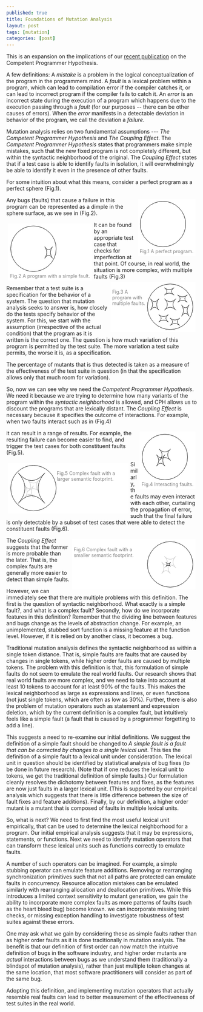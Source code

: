 ```yaml
---
published: true
title: Foundations of Mutation Analysis
layout: post
tags: [mutation]
categories: [post]
---
```

<style>
img.alignright {padding: 4px; margin: 0 0 2px 7px; display inline; }
img.alignleft {padding: 4px; margin: 0 7px 2px 0; display inline; }
img.aligncenter {display: block; margin-left: auto; margin-right: auto; }

.alignright {float: right;}
.alignleft {float: left;}
.wp-caption { margin: 5px; padding: 5px; border: solid 0px gray; background: #ffffff; font-size: 90%; color: gray}
</style>
This is an expansion on the implications of our [recent publication](http://rahul.gopinath.org/publications/#gopinath2014mutations) on the Competent Programmer Hypothesis.

A few definitions: A *mistake* is a problem in the logical conceptualization of the program in the programmers mind. A *fault* is a lexical problem within a program, which can lead to compilation error if the compiler catches it, or can lead to incorrect program if the compiler fails to catch it. An *error* is an incorrect state during the execution of a program which happens due to the execution passing through a *fault* (for our purposes -- there can be other causes of errors). When the *error* manifests in a detectable deviation in behavior of the program, we call the deviation a *failure*.

Mutation analysis relies on two fundamental assumptions --- *The Competent Programmer Hypothesis* and *The Coupling Effect*. The *Competent Programmer Hypothesis* states that programmers make simple mistakes, such that the new fixed program is not completely different, but within the syntactic neighborhood of the original. The *Coupling Effect* states that if a test case is able to identify faults in isolation, it will overwhelmingly be able to identify it even in the presence of other faults.

For some intuition about what this means, consider a perfect program as a perfect sphere (Fig.1). 

<div class="wp-caption aligncenter" style='float:right'>
<img src="/resources/posts/circle.png"/><br/>
Fig.1 A perfect program.
</div>

Any bugs (faults) that cause a failure in this program can be represented as a dimple in the sphere surface, as we see in (Fig.2).

<div class="wp-caption aligncenter" style='float:left'>
<img src="/resources/posts/1bug-circle.png"/><br/>
Fig.2 A program with a simple fault.
</div>
It can be found by an appropriate test case that checks for imperfection at that point. Of course, in real world, the situation is more complex, with multiple faults (Fig.3)

<div class="wp-caption aligncenter" style='float:right'>
<img style="float: right;" src="/resources/posts/multibug-circle.png"/><br/>
Fig.3 A program with multiple faults.
</div>

Remember that a test suite is a specification for the behavior of a system. The question that mutation analysis seeks to answer is, how closely do the tests specify behavior of the system. For this, we start with the assumption (irrespective of the actual condition) that the program as it is written is the correct one. The question is how much variation of this program is permitted by the test suite. The more variation a test suite permits, the worse it is, as a specification.

The percentage of mutants that is thus detected is taken as a measure of the effectiveness of the test suite in question (in that the specification allows only that much room for variation).

So, now we can see why we need the *Competent Programmer Hypothesis*. We need it because we are trying to determine how many variants of the program within the *syntactic neighborhood* is allowed, and CPH allows us to discount the programs that are lexically distant. The *Coupling Effect* is necessary because it specifies the outcome of interactions. For example, when two faults interact such as in (Fig.4)

<div class="wp-caption aligncenter" style='float:right'>
<img src="/resources/posts/circle-interacting.png"/><br/>
Fig.4 Interacting faults.
</div>

it can result in a range of results. For example, the resulting failure can become easier to find, and trigger the test cases for both constituent faults  (Fig.5).

<div class="wp-caption alignleft" style='float:left'>
<img  style="float: left;"  src="/resources/posts/circle-interacting-large.png"/><br/>
Fig.5 Complex fault with a larger semantic footprint.
</div>

Similarly, the faults may even interact with each other, curtailing the propagation of error, such that the final failure is only detectable by a subset of test cases that were able to detect the constituent faults (Fig.6).

<div class="wp-caption alignright" style="float: right;"  >
<img  style="float: right;"  src="/resources/posts/circle-interacting-small.png"/><br/>
Fig.6 Complex fault with a smaller semantic footprint.
</div>

The *Coupling Effect* suggests that the former is more probable than the later. That is, the complex faults are generally more easier to detect than simple faults.

However, we can immediately see that there are multiple problems with this definition. The first is the question of syntactic neighborhood. What exactly is a simple fault?, and what is a complex fault? Secondly, how do we incorporate features in this definition? Remember that the dividing line between features and bugs change as the levels of abstraction change. For example, an unimplemented, stubbed sort function is a missing feature at the function level. However, if it is relied on by another class, it becomes a bug.

Traditional mutation analysis defines the syntactic neighborhood as within a single token distance. That is, simple faults are faults that are caused by changes in single tokens, while higher order faults are caused by multiple tokens. The problem with this definition is that, this formulation of simple faults do not seem to emulate the real world faults. Our research shows that real world faults are more complex, and we need to take into account at least 10 tokens to account for at least 90% of the faults. This makes the lexical neighborhood as large as expressions and lines, or even functions (not just single tokens, which are often as low as 30%). Further, there is also the problem of mutation operators such as statement and expression deletion, which by the current definition is a complex fault, but intuitively feels like a simple fault (a fault that is caused by a programmer forgetting to add a line).

This suggests a need to re-examine our initial definitions. We suggest the definition of a simple fault should be changed to *A simple fault is a fault that can be corrected by changes to a single lexical unit*. This ties the definition of a simple fault to a lexical unit under consideration. The lexical unit in question should be identified by statistical analysis of bug fixes (to be done in future research). (Note that if one reduces the lexical unit to tokens, we get the traditional definition of simple faults.) Our formulation cleanly  resolves the dichotomy between features and fixes, as the features are now just faults in a larger lexical unit. (This is supported by our empirical analysis which suggests that there is little difference between the size of fault fixes and feature additions).
Finally, by our definition, a higher order mutant is a mutant that is composed of  faults in multiple lexical units.

So, what is next? We need to first find the most useful lexical unit empirically, that can be used to determine the lexical neighborhood for a program. Our initial empirical analysis suggests that it may be expressions, statements, or functions. Next we need to identify mutation operators that can transform these lexical units such as functions correctly to emulate faults.

A number of such operators can be imagined. For example, a simple stubbing operator can emulate feature additions. Removing or rearranging synchronization primitives such that not all paths are protected can emulate faults in concurrency. Resource allocation mistakes can be emulated similarly with rearranging allocation and deallocation primitives. While this introduces a limited context sensitivity to mutant generation, we gain the ability to incorporate more complex faults as more patterns of faults (such as the heart bleed bug) become known. we can incorporate missing taint checks, or missing exception handling to investigate robustness of test suites against these errors.

One may ask what we gain by considering these as simple faults rather than as higher order faults as it is done traditionally in mutation analysis. The benefit is that our definition of first order can now match the intuitive definition of bugs in the software industry, and higher order mutants are _actual_ interactions between bugs as we understand them (traditionally a blindspot of mutation analysis), rather than just multiple token changes at the same location, that most software practitioners will consider as part of the same bug.

Adopting this definition, and implementing mutation operators that actually resemble real faults can lead to better measurement of the effectiveness of test suites in the real world.
